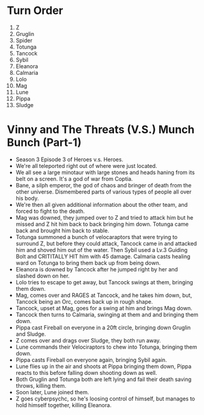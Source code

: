 # Turn Order

1. Z
2. Gruglin
3. Spider
4. Totunga
5. Tancock
6. Sybil
7. Eleanora
8. Calmaria
9. Lolo
10. Mag
11. Lune
12. Pippa
13. Sludge

# Vinny and The Threats (V.S.) Munch Bunch (Part-1)

- Season 3 Episode 3 of Heroes v.s. Heroes.
- We're all teleported right out of where were just located.
- We all see a large minotaur with large stones and heads haning from its belt on a screen. It's a god of war from Coptia.
- Bane, a silph emperor, the god of chaos and bringer of death from the other universe. Dismembered parts of various types of people all over his body.
- We're then all given additional information about the other team, and forced to fight to the death.
- Mag was downed, they jumped over to Z and tried to attack him but he missed and Z hit him back to back bringing him down. Totunga came back and brought him back to stable.
- Totunga summoned a bunch of velocaraptors that were trying to surround Z, but before they could attack, Tancock came in and attacked him and shoved him out of the water. Then Sybil used a Lv.3 Guiding Bolt and CRITITALLY HIT him with 45 damage. Calmaria casts healing ward on Totunga to bring them back up from being down.
- Eleanora is downed by Tancock after he jumped right by her and slashed down on her.
- Lolo tries to escape to get away, but Tancock swings at them, bringing them down.
- Mag, comes over and RAGES at Tancock, and he takes him down, but, Tancock being an Orc, comes back up in rough shape.
- Tancock, upset at Mag, goes for a swing at him and brings Mag down.
- Tancock then turns to Calmaria, swinging at them and and bringing them down. 
- Pippa cast Fireball on everyone in a 20ft circle, bringing down Gruglin and Sludge.
- Z comes over and drags over Sludge, they both run away.
- Lune commands their Velociraptors to chew into Totunga, bringing them down.
- Pippa casts Fireball on everyone again, bringing Sybil again.
- Lune flies up in the air and shoots at Pippa bringing them down, Pippa reacts to this before falling down shooting down as well.
- Both Gruglin and Totunga both are left lying and fail their death saving throws, killing them.
- Soon later, Lune joined them.
- Z goes cyberpsychc, so he's loosing control of himself, but manages to hold himself together, killing Eleanora.
